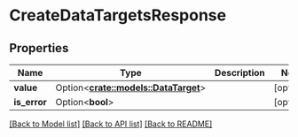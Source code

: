 # CreateDataTargetsResponse

## Properties

Name | Type | Description | Notes
------------ | ------------- | ------------- | -------------
**value** | Option<[**crate::models::DataTarget**](DataTarget.md)> |  | [optional]
**is_error** | Option<**bool**> |  | [optional]

[[Back to Model list]](../README.md#documentation-for-models) [[Back to API list]](../README.md#documentation-for-api-endpoints) [[Back to README]](../README.md)


